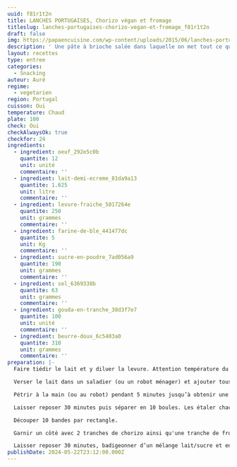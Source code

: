 ```yaml
---
uuid: f81r1t2n
title: LANCHES PORTUGAISES, Chorizo végan et fromage
titleslug: lanches-portugaises-chorizo-vegan-et-fromage_f81r1t2n
draft: false
img: https://papaencuisine.com/wp-content/uploads/2015/06/lanches-portugaises-9.jpg
description: ' Une pâte à brioche salée dans laquelle on met tout ce qu’on veut'
layout: recettes
type: entree
categories:
  - Snacking
auteur: Auré
regime:
  - vegetarien
region: Portugal
cuisson: Oui
temperature: Chaud
plate: 100
check: Oui
checkAlwaysOk: true
checkfor: 24
ingredients:
  - ingredient: oeuf_292e5c0b
    quantite: 12
    unit: unité
    commentaire: ''
  - ingredient: lait-demi-ecreme_81da9a13
    quantite: 1.625
    unit: litre
    commentaire: ''
  - ingredient: levure-fraiche_5017264e
    quantite: 250
    unit: grammes
    commentaire: ''
  - ingredient: farine-de-ble_441477dc
    quantite: 5
    unit: Kg
    commentaire: ''
  - ingredient: sucre-en-poudre_7ad056a9
    quantite: 190
    unit: grammes
    commentaire: ''
  - ingredient: sel_6369338b
    quantite: 63
    unit: grammes
    commentaire: ''
  - ingredient: gouda-en-tranche_38d3f7e7
    quantite: 100
    unit: unité
    commentaire: ''
  - ingredient: beurre-doux_6c5403a0
    quantite: 310
    unit: grammes
    commentaire: ''
preparation: |-
  Faire tiédir le lait et y diluer la levure. Attention température du lait entre 38 à 43 °C. Mélanger et laisser reposer 15 minutes.

  Verser le lait dans un saladier (ou un robot ménager) et ajouter tous les ingrédients en finissant par le sel.

  Pétrir à la main (ou au robot) pendant 5 minutes jusqu’à obtenir une boule homogène.

  Laisser reposer 30 minutes puis séparer en 10 boules. Les étaler chacune en un grand rectangle.

  Découper 10 bandes par rectangle.

  Garnir un côté avec 2 tranches de chorizo ainsi qu'une tranche de fromage et replier la bande sur elle même.

  Laisser reposer 30 minutes, badigeonner d’un mélange lait/sucre et enfourner 20 minutes à 180° en surveillant la cuisson.
publishDate: 2024-05-22T23:12:00.000Z
---
```

